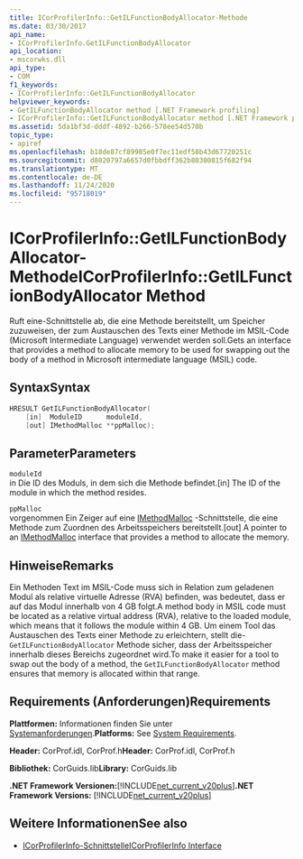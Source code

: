 ```yaml
---
title: ICorProfilerInfo::GetILFunctionBodyAllocator-Methode
ms.date: 03/30/2017
api_name:
- ICorProfilerInfo.GetILFunctionBodyAllocator
api_location:
- mscorwks.dll
api_type:
- COM
f1_keywords:
- ICorProfilerInfo::GetILFunctionBodyAllocator
helpviewer_keywords:
- GetILFunctionBodyAllocator method [.NET Framework profiling]
- ICorProfilerInfo::GetILFunctionBodyAllocator method [.NET Framework profiling]
ms.assetid: 5da1bf3d-dddf-4892-b266-578ee54d570b
topic_type:
- apiref
ms.openlocfilehash: b18de87cf89985e0f7ec11edf58b43d67720251c
ms.sourcegitcommit: d8020797a6657d0fbbdff362b80300815f682f94
ms.translationtype: MT
ms.contentlocale: de-DE
ms.lasthandoff: 11/24/2020
ms.locfileid: "95718019"
---
```

# <a name="icorprofilerinfogetilfunctionbodyallocator-method"></a><span data-ttu-id="c103d-102">ICorProfilerInfo::GetILFunctionBodyAllocator-Methode</span><span class="sxs-lookup"><span data-stu-id="c103d-102">ICorProfilerInfo::GetILFunctionBodyAllocator Method</span></span>

<span data-ttu-id="c103d-103">Ruft eine-Schnittstelle ab, die eine Methode bereitstellt, um Speicher zuzuweisen, der zum Austauschen des Texts einer Methode im MSIL-Code (Microsoft Intermediate Language) verwendet werden soll.</span><span class="sxs-lookup"><span data-stu-id="c103d-103">Gets an interface that provides a method to allocate memory to be used for swapping out the body of a method in Microsoft intermediate language (MSIL) code.</span></span>  
  
## <a name="syntax"></a><span data-ttu-id="c103d-104">Syntax</span><span class="sxs-lookup"><span data-stu-id="c103d-104">Syntax</span></span>  
  
```cpp  
HRESULT GetILFunctionBodyAllocator(  
    [in]  ModuleID      moduleId,  
    [out] IMethodMalloc **ppMalloc);  
```  
  
## <a name="parameters"></a><span data-ttu-id="c103d-105">Parameter</span><span class="sxs-lookup"><span data-stu-id="c103d-105">Parameters</span></span>  

 `moduleId`  
 <span data-ttu-id="c103d-106">in Die ID des Moduls, in dem sich die Methode befindet.</span><span class="sxs-lookup"><span data-stu-id="c103d-106">[in] The ID of the module in which the method resides.</span></span>  
  
 `ppMalloc`  
 <span data-ttu-id="c103d-107">vorgenommen Ein Zeiger auf eine [IMethodMalloc](imethodmalloc-interface.md) -Schnittstelle, die eine Methode zum Zuordnen des Arbeitsspeichers bereitstellt.</span><span class="sxs-lookup"><span data-stu-id="c103d-107">[out] A pointer to an [IMethodMalloc](imethodmalloc-interface.md) interface that provides a method to allocate the memory.</span></span>  
  
## <a name="remarks"></a><span data-ttu-id="c103d-108">Hinweise</span><span class="sxs-lookup"><span data-stu-id="c103d-108">Remarks</span></span>  

 <span data-ttu-id="c103d-109">Ein Methoden Text im MSIL-Code muss sich in Relation zum geladenen Modul als relative virtuelle Adresse (RVA) befinden, was bedeutet, dass er auf das Modul innerhalb von 4 GB folgt.</span><span class="sxs-lookup"><span data-stu-id="c103d-109">A method body in MSIL code must be located as a relative virtual address (RVA), relative to the loaded module, which means that it follows the module within 4 GB.</span></span> <span data-ttu-id="c103d-110">Um einem Tool das Austauschen des Texts einer Methode zu erleichtern, stellt die- `GetILFunctionBodyAllocator` Methode sicher, dass der Arbeitsspeicher innerhalb dieses Bereichs zugeordnet wird.</span><span class="sxs-lookup"><span data-stu-id="c103d-110">To make it easier for a tool to swap out the body of a method, the `GetILFunctionBodyAllocator` method ensures that memory is allocated within that range.</span></span>  
  
## <a name="requirements"></a><span data-ttu-id="c103d-111">Requirements (Anforderungen)</span><span class="sxs-lookup"><span data-stu-id="c103d-111">Requirements</span></span>  

 <span data-ttu-id="c103d-112">**Plattformen:** Informationen finden Sie unter [Systemanforderungen](../../get-started/system-requirements.md).</span><span class="sxs-lookup"><span data-stu-id="c103d-112">**Platforms:** See [System Requirements](../../get-started/system-requirements.md).</span></span>  
  
 <span data-ttu-id="c103d-113">**Header:** CorProf.idl, CorProf.h</span><span class="sxs-lookup"><span data-stu-id="c103d-113">**Header:** CorProf.idl, CorProf.h</span></span>  
  
 <span data-ttu-id="c103d-114">**Bibliothek:** CorGuids.lib</span><span class="sxs-lookup"><span data-stu-id="c103d-114">**Library:** CorGuids.lib</span></span>  
  
 <span data-ttu-id="c103d-115">**.NET Framework Versionen:**[!INCLUDE[net_current_v20plus](../../../../includes/net-current-v20plus-md.md)]</span><span class="sxs-lookup"><span data-stu-id="c103d-115">**.NET Framework Versions:** [!INCLUDE[net_current_v20plus](../../../../includes/net-current-v20plus-md.md)]</span></span>  
  
## <a name="see-also"></a><span data-ttu-id="c103d-116">Weitere Informationen</span><span class="sxs-lookup"><span data-stu-id="c103d-116">See also</span></span>

- [<span data-ttu-id="c103d-117">ICorProfilerInfo-Schnittstelle</span><span class="sxs-lookup"><span data-stu-id="c103d-117">ICorProfilerInfo Interface</span></span>](icorprofilerinfo-interface.md)

